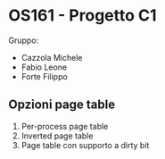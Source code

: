 # OS161 - Progetto C1
Gruppo:
- Cazzola Michele
- Fabio Leone
- Forte Filippo
## Opzioni page table
1) Per-process page table
2) Inverted page table
3) Page table con supporto a dirty bit

